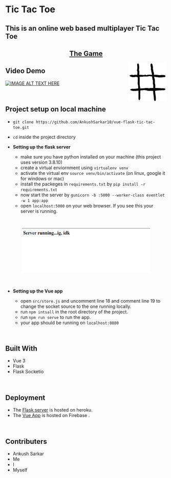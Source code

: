 # Tic Tac Toe

## This is an online web based multiplayer Tic Tac Toe

## <div align="center">[The Game](https://vue-flask-tic-tac-toe.web.app/)</div>

<img align="right" src="./public/icon.png" alt="drawing" width="120" height="120"/>

## Video Demo

[![IMAGE ALT TEXT HERE](https://img.youtube.com/vi/D4y1e6GeZhU/0.jpg)](https://www.youtube.com/watch?v=D4y1e6GeZhU)

<br/>

## **Project setup on local machine**

- `git clone https://github.com/AnkushSarkar10/vue-flask-tic-tac-toe.git`

- `cd` inside the project directory

- **Setting up the flask server**

  - make sure you have python installed on your machine (this project uses version 3.8.10)
  - create a virtual enviornment using `virtualenv venv`
  - activate the virtual env `source venv/bin/activate` (on linux, google it for windows or mac)
  - install the packeges in `requirements.txt` by `pip install -r requirements.txt`
  - now start the server by `gunicorn -b :5000 --worker-class eventlet -w 1 app:app`
  - open `localhost:5000` on your web browser. If you see this your server is running.

<br/>

<p align="center">
<img src="./server_running.png" alt="drawing" width="400" height="140"/>
</p>
<br/>

- **Setting up the Vue app**

    - open `src/store.js` and uncomment line 18 and comment line 19 to change the socket source to the one running locally.
    - run `npm intsall` in the root directory of the project.
    - run `npm run serve` to run the app.
    - your app should be running on `localhost:8080`

<br/>

## **Built With**

- Vue 3
- Flask
- Flask Socketio

<br/>

## **Deployment**

- The [Flask server](https://tictactoe-server-flask.herokuapp.com/) is hosted on heroku.
- The [Vue App](https://vue-flask-tic-tac-toe.web.app/) is hosted on Firebase .

<br/>

## **Contributers**

- Ankush Sarkar
- Me
- I
- Myself
